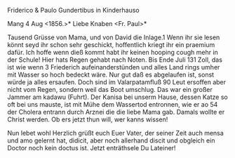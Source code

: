 Friderico & Paulo Gundertibus in Kinderhauso

 Mang 4 Aug <1856.>*
Liebe Knaben <Fr. Paul>*

Tausend Grüsse von Mama, und von David die Inlage.1 Wenn ihr sie lesen könnt seyd ihr schon sehr geschickt, hoffentlich kriegt ihr ein praemium dafür. Ich hoffe wenn dieß kommt habt ihr keinen hooping cough mehr in der Schule! Hier hats Regen gehabt nach Noten. Bis Ende Juli 131 Zoll, das ist wie wenn 3 Friederich aufeinanderstünden und alles Land rings umher mit Wasser so hoch bedeckt wäre. Nur gut daß es abgelaufen ist, sonst würde ja alles ersaufen. Doch sind im Valarpatamfluß 90 Leut ersoffen aber nicht vom Regen, sondern weil das Boot umschlug. Das war ein großer Jammer am kadawu (Fuhrt). Der Kanisa bei unserm Hause, dessen Katze so oft bei uns mauste, ist mit Mühe dem Wassertod entronnen, wie er ao 54 der Cholera entrann durch Arznei die die liebe Mama gab. Damals wollte er Christ werden. Ob ers jetzt thun will, wer kanns wissen!

Nun lebet wohl Herzlich grüßt euch
 Euer Vater,
der seiner Zeit auch mensa und amo gelernt hat, didicit, aber noch allerhand discit und obgleich ein Doctor noch kein doctus ist. Jetzt enträthsele Du Lateiner!

